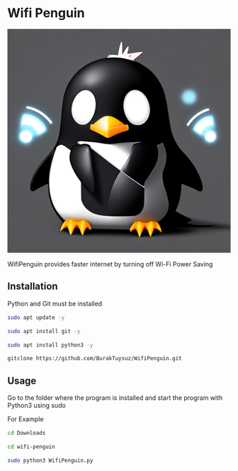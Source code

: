 # Wifi Penguin

![Logo](wifi-penguin/wifilogo.png)


WifiPenguin provides faster internet by turning off Wi-Fi Power Saving

## Installation
Python and Git must be installed

```bash
sudo apt update -y
```

```bash
sudo apt install git -y
```

```bash
sudo apt install python3 -y
```

```bash
gitclone https://github.com/BurakTuysuz/WifiPenguin.git
```

## Usage

Go to the folder where the program is installed and start the program with Python3 using sudo

For Example

```bash
cd Downloads
```

```bash
cd wifi-penguin
```

```bash
sudo python3 WifiPenguin.py
``` 
